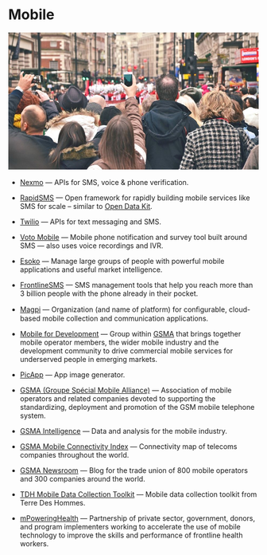 # Mobile

![mobile](../images/mobile.jpg)

- [Nexmo](https://nexmo.com) — APIs for SMS, voice & phone verification.

- [RapidSMS](http://rapidsms.org) — Open framework for rapidly building mobile services like SMS for scale – similar to [Open Data Kit](https://opendatakit.org).

- [Twilio](https://twilio.com) — APIs for text messaging and SMS.

- [Voto Mobile](https://votomobile.org) — Mobile phone notification and survey tool built around SMS — also uses voice recordings and IVR.

- [Esoko](https://esoko.com) — Manage large groups of people with powerful mobile applications and useful market intelligence.

- [FrontlineSMS](https://frontlinesms.com) — SMS management tools that help you reach more than 3 billion people with the phone already in their pocket.

- [Magpi](https://magpi.com) — Organization (and name of platform) for conﬁgurable, cloud-based mobile collection and communication applications.

- [Mobile for Development](https://gsma.com/mobilefordevelopment) — Group within [GSMA](https://www.gsma.com) that brings together mobile operator members, the wider mobile industry and the development community to drive commercial mobile services for underserved people in emerging markets.

- [PicApp](http://picapp.net) — App image generator.

- [GSMA (Groupe Spécial Mobile Alliance)](https://gsma.com) — Association of mobile operators and related companies devoted to supporting the standardizing, deployment and promotion of the GSM mobile telephone system.

- [GSMA Intelligence](https://gsmaintelligence.com) — Data and analysis for the mobile industry.

- [GSMA Mobile Connectivity Index](https://www.mobileconnectivityindex.com) — Connectivity map of telecoms companies throughout the world.

- [GSMA Newsroom](https://www.gsma.com/newsroom) — Blog for the trade union of 800 mobile operators and 300 companies around the world.

- [TDH Mobile Data Collection Toolkit](https://www.mdc-toolkit.org) — Mobile data collection toolkit from Terre Des Hommes.

- [mPoweringHealth](http://mpoweringhealth.org) — Partnership of private sector, government, donors, and program implementers working to accelerate the use of mobile technology to improve the skills and performance of frontline health workers.
